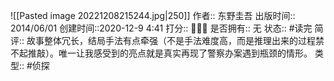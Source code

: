 ![[Pasted image 20221208215244.jpg|250]]
作者:: 东野圭吾
出版时间:: 2014/06/01
创建时间::2020-12-9 4:41
打分:: 💛💛💛
是否拥有:: 无
状态:: #读完
简评:: 故事整体冗长，结局手法有点牵强（不是手法难度高，而是推理出来的过程禁不起推敲）。唯一让我感受到的亮点就是真实再现了警察办案遇到瓶颈的情形。
类型:: #侦探 